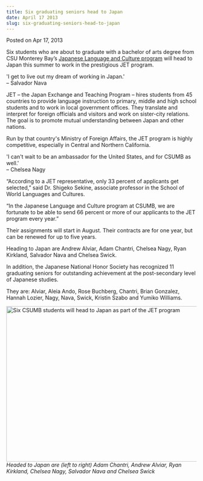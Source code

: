 ```yaml
---
title: Six graduating seniors head to Japan
date: April 17 2013
slug: six-graduating-seniors-head-to-japan
---
```





<span class="date">Posted on Apr 17, 2013    </span>
<p>Six students who are about to graduate with a bachelor of arts
degree from CSU Monterey Bay&#x2019;s <a href="http://csumb.edu/Japanese" rel="nofollow">Japanese Language and Culture program</a> will head
to Japan this summer to work in the prestigious JET
program.&#xA0;</p>
<p class="pullquote">&apos;I get to live out my dream of working in
Japan.&apos;<br>
&#x2013; Salvador Nava</br></p>
<p>JET &#x2013; the Japan Exchange and Teaching Program &#x2013; hires students
from 45 countries to provide language instruction to primary,
middle and high school students and to work in local government
offices. They translate and interpret for foreign officials and
visitors and work on sister-city relations. The goal is to promote
mutual understanding between Japan and other nations.</p>
<p>Run by that country&apos;s Ministry of Foreign Affairs, the JET
program is highly competitive, especially in Central and Northern
California.</p>
<p class="pullquote">&apos;I can&apos;t wait to be an ambassador for the
United States, and for CSUMB as well.&apos;<br>
&#x2013; Chelsea Nagy</br></p>
<p>&#x201C;According to a JET representative, only 33 percent of
applicants get selected,&#x201D; said Dr. Shigeko Sekine, associate
professor in the School of World Languages and Cultures.</p>
<p>&#x201C;In the Japanese Language and Culture program at CSUMB, we are
fortunate to be able to send 66 percent or more of our applicants
to the JET program every year.&#x201D;</p>
<p>Their assignments will start in August. Their contracts are for
one year, but can be renewed for up to five years.</p>
<p>Heading to Japan are Andrew Alviar, Adam Chantri, Chelsea
Nagy,&#xA0;Ryan Kirkland, Salvador Nava and Chelsea Swick.</p>
<p>In addition, the Japanese National Honor Society has recognized
11 graduating seniors for outstanding achievement at the
post-secondary level of Japanese studies.</p>
<p>They are: Alviar, Aleia Ando, Rose Buchberg, Chantri, Brian
Gonzalez, Hannah Lozier, Nagy, Nava, Swick, Kristin Szabo and
Yumiko Williams.</p>
<p><img alt="Six CSUMB students will head to Japan as part of the JET program" src="http://news.csumb.edu/sites/default/files/65/attachments/news/images/jet_participants_2013_0.jpg" style="float:left; width:550px; height:411px"/></p>
<p><em>Headed to Japan are (left to right) Adam Chantri, Andrew
Alviar, Ryan Kirkland, Chelsea Nagy, Salvador Nava and Chelsea
Swick</em></p>





